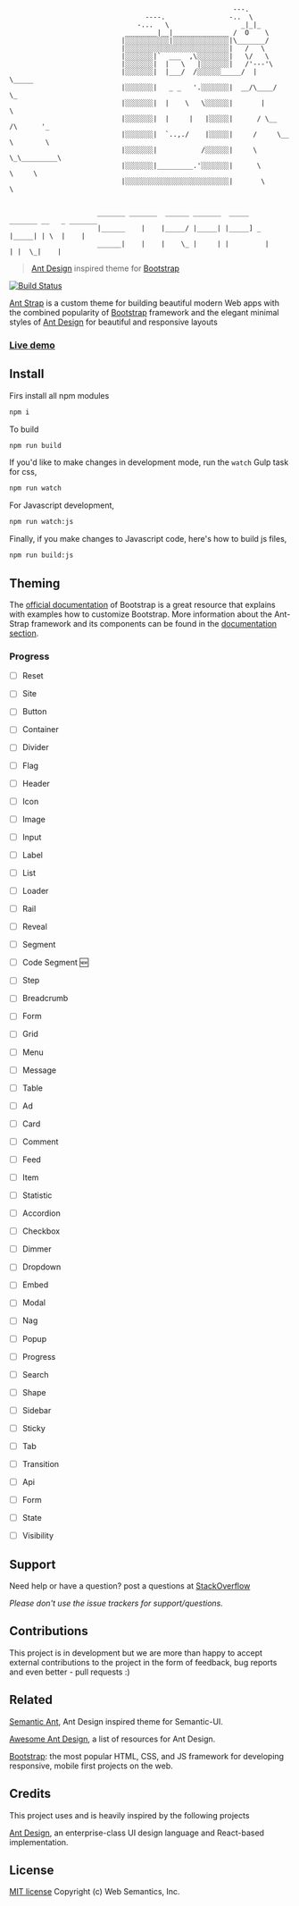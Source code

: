 ```   
                                                        ---.
                                  ----.                -..  \
                                -...   \                  _|_|_
                             ________|__|______________ /  O    \
                            |░░░░░░░░░░░|░░░░░░░░░░░░░░|\_______/
                            |░░░░░░░░░░░░░░░░░░░░░░░░░░|   /   \
                            |░░░░░░░|`  ___  ,\░░░░░░░░|   \/   \
                            |░░░░░░░|  |   \   |░░░░░░░|   /'---'\
                            |░░░░░░░|  |___/  /░░░░░░_____/  |     \_____
                            |░░░░░░░|   _ _   '.░░░░░░░|  __/\____/      \_
                            |░░░░░░░|  |    \   \░░░░░░|       |            \
                            |░░░░░░░|  |     |   |░░░░░|      / \__  /\      '_
                            |░░░░░░░|  `..,./    |░░░░░|     /     \__ \        \
                            |░░░░░░░|           /░░░░░░|     \        \_\_________\
                            |░░░░░░░|_________.'░░░░░░░|      \          \     \
                            |░░░░░░░░░░░░░░░░░░░░░░░░░░|       \          \     


                      _______ _______  ______ _______  _____    _______ __   _ _______      
                      |______    |    |_____/ |_____| |_____] _ |_____| | \  |    |   
                      ______|    |    |    \_ |     | |         |     | |  \_|    |         

```

> [Ant Design](http://ant.design/) inspired theme for [Bootstrap](http://getbootstrap.com//)

[![Build Status](https://travis-ci.org/websemantics/ant-strap.svg?branch=master)](https://travis-ci.org/websemantics/ant-strap)

[Ant Strap](http://websemantics.github.io/ant-strap) is a custom theme for building beautiful modern Web apps with the combined popularity of [Bootstrap](https://getbootstrap.com/) framework and the elegant minimal styles of [Ant Design](http://ant.design/) for beautiful and responsive layouts

### [Live demo](http://websemantics.github.io/ant-strap/)


## Install

Firs install all npm modules

```bash
npm i
```

To build

```bash
npm run build
```

If you'd like to make changes in development mode, run the `watch` Gulp task for css,

```bash
npm run watch
```

For Javascript development,

```bash
npm run watch:js
```

Finally, if you make changes to Javascript code, here's how to build js files,

```bash
npm run build:js
```


## Theming

The [official documentation](https://getbootstrap.com/customize/) of Bootstrap is a great resource that explains with examples how to customize Bootstrap. More information about the Ant-Strap framework and its components can be found in the [documentation section](/docs).


### Progress

- [ ] Reset
- [ ] Site
- [ ] Button
- [ ] Container
- [ ] Divider
- [ ] Flag
- [ ] Header
- [ ] Icon
- [ ] Image
- [ ] Input
- [ ] Label
- [ ] List
- [ ] Loader
- [ ] Rail
- [ ] Reveal
- [ ] Segment
- [ ] Code Segment :new:
- [ ] Step
- [ ] Breadcrumb
- [ ] Form
- [ ] Grid
- [ ] Menu
- [ ] Message
- [ ] Table
- [ ] Ad
- [ ] Card
- [ ] Comment
- [ ] Feed
- [ ] Item
- [ ] Statistic
- [ ] Accordion
- [ ] Checkbox
- [ ] Dimmer
- [ ] Dropdown
- [ ] Embed
- [ ] Modal
- [ ] Nag
- [ ] Popup
- [ ] Progress
- [ ] Search
- [ ] Shape
- [ ] Sidebar
- [ ] Sticky
- [ ] Tab
- [ ] Transition
- [ ] Api
- [ ] Form
- [ ] State
- [ ] Visibility


## Support

Need help or have a question? post a questions at [StackOverflow](https://stackoverflow.com/questions/tagged/ant-strap)

*Please don't use the issue trackers for support/questions.*


## Contributions

This project is in development but we are more than happy to accept external contributions to the project in the form of feedback, bug reports and even better - pull requests :)


## Related

[Semantic Ant](https://github.com/websemantics/semantic-ant), Ant Design inspired theme for Semantic-UI.

[Awesome Ant Design](https://github.com/websemantics/awesome-ant-design), a list of resources for Ant Design.

[Bootstrap](https://getbootstrap.com//): the most popular HTML, CSS, and JS framework for developing responsive, mobile first projects on the web.


## Credits

This project uses and is heavily inspired by the following projects

[Ant Design](http://ant.design/), an enterprise-class UI design language and React-based implementation.


## License

[MIT license](http://opensource.org/licenses/mit-license.php)
Copyright (c) Web Semantics, Inc.
